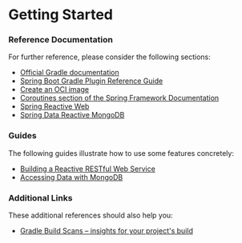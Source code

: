 # Getting Started

### Reference Documentation
For further reference, please consider the following sections:

* [Official Gradle documentation](https://docs.gradle.org)
* [Spring Boot Gradle Plugin Reference Guide](https://docs.spring.io/spring-boot/docs/3.1.8/gradle-plugin/reference/html/)
* [Create an OCI image](https://docs.spring.io/spring-boot/docs/3.1.8/gradle-plugin/reference/html/#build-image)
* [Coroutines section of the Spring Framework Documentation](https://docs.spring.io/spring/docs/6.0.16/spring-framework-reference/languages.html#coroutines)
* [Spring Reactive Web](https://docs.spring.io/spring-boot/docs/3.1.8/reference/htmlsingle/index.html#web.reactive)
* [Spring Data Reactive MongoDB](https://docs.spring.io/spring-boot/docs/3.1.8/reference/htmlsingle/index.html#data.nosql.mongodb)

### Guides
The following guides illustrate how to use some features concretely:

* [Building a Reactive RESTful Web Service](https://spring.io/guides/gs/reactive-rest-service/)
* [Accessing Data with MongoDB](https://spring.io/guides/gs/accessing-data-mongodb/)

### Additional Links
These additional references should also help you:

* [Gradle Build Scans – insights for your project's build](https://scans.gradle.com#gradle)

